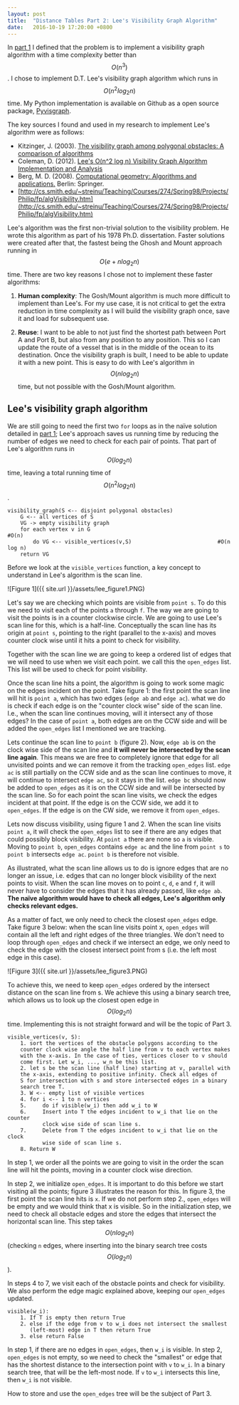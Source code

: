 ```yaml
---
layout: post
title:  "Distance Tables Part 2: Lee's Visibility Graph Algorithm"
date:   2016-10-19 17:20:00 +0800
---
```

In [part 1](https://taipanrex.github.io/2016/09/17/Distance-Tables-Part-1-Defining-the-Problem.html)
I defined that the problem is to implement a visibility graph
algorithm with a time complexity better than $$O(n^3)$$. I chose to implement
D.T. Lee's visibility graph algorithm which runs in $$O(n^2 log_2 n)$$ time.
My Python implementation is available on Github as a open source package,
[Pyvisgraph](https://github.com/TaipanRex/pyvisgraph).

The key sources I found and used in my research to implement Lee's
algorithm were as follows:

* Kitzinger, J. (2003). [The visibility graph among polygonal obstacles:
A comparison of algorithms](http://www.cs.unm.edu/~moore/tr/03-05/Kitzingerthesis.pdf)
* Coleman, D. (2012). [Lee's O(n^2 log n) Visibility Graph Algorithm
Implementation and Analysis](http://dav.ee/papers/Visibility_Graph_Algorithm.pdf)
* Berg, M. D. (2008). [Computational geometry: Algorithms and applications.](http://www.amazon.com/Computational-Geometry-Applications-Mark-Berg/dp/3540779736/)
Berlin: Springer.
* [http://cs.smith.edu/~streinu/Teaching/Courses/274/Spring98/Projects/Philip/fp/algVisibility.htm](http://cs.smith.edu/~streinu/Teaching/Courses/274/Spring98/Projects/Philip/fp/algVisibility.htm)

Lee's algorithm was the first non-trivial solution to the visibility problem.
He wrote this algorithm as part of his 1978 Ph.D. dissertation. Faster solutions
were created after that, the fastest being the Ghosh and Mount approach running
in $$O(e + n log_2 n)$$ time. There are two key reasons I chose not to implement
these faster algorithms:

1. **Human complexity**: The Gosh/Mount algorithm is much more difficult to
implement than Lee's. For my use case, it is not critical to get the extra
reduction in time complexity as I will build the visibility graph once, save it
and load for subsequent use.

2. **Reuse**: I want to be able to not just find the shortest path between
Port A and Port B, but also from any position to any position. This so I can
update the route of a vessel that is in the middle of the ocean to its
destination. Once the visibility graph is built, I need to be able to update it
with a new point. This is easy to do with Lee's algorithm in $$O(n log_2 n)$$
time, but not possible with the Gosh/Mount algorithm.

## Lee's visibility graph algorithm
We are still going to need the first two `for` loops as in the naïve solution
detailed in [part 1](https://taipanrex.github.io/2016/09/17/Distance-Tables-Part-1-Defining-the-Problem.html); Lee's approach saves us running time by reducing the number of
edges we need to check for each pair of points. That part of Lee's algorithm runs
in $$O(log_2 n)$$ time, leaving a total running time of $$O(n^2 log_2 n)$$.

```
visibility_graph(S <-- disjoint polygonal obstacles)
    G <-- all vertices of S
    VG -> empty visibility graph
    for each vertex v in G                                        #O(n)
        do VG <-- visible_vertices(v,S)                           #O(n log n)
    return VG
```

Before we look at the `visible_vertices` function, a key concept to understand
in Lee's algorithm is the scan line.

![Figure 1]({{ site.url }}/assets/lee_figure1.PNG)

Let's say we are checking which points are visible from `point s`. To do this
we need to visit each of the points `a` through `f`. The way we are going to visit
the points is in a counter clockwise circle. We are going to use Lee's scan line
for this, which is a half-line. Conceptually the scan line has its origin at
`point s`, pointing to the right (parallel to the x-axis) and moves counter clock
wise until it hits a point to check for visibility.

Together with the scan line we are going to keep a ordered list of edges that
we will need to use when we visit each point. we call this the `open_edges`
list. This list will be used to check for point visibility.

Once the scan line hits a point, the algorithm is going to work some magic on
the edges incident on the point. Take figure 1: the first point the scan line
will hit is `point a`, which has two edges (`edge ab` and `edge ac`). what
we do is check if each edge is on the "counter clock wise" side of
the scan line. I.e., when the scan line continues moving, will it intersect any
of those edges? In the case of `point a`, both edges are on the CCW side and will
be added the `open_edges` list I mentioned we are tracking.

Lets continue the scan line to `point b` (figure 2). Now, `edge ab` is
on the clock wise side of the scan line and **it will never be intersected by the
scan line again**. This means we are free to completely ignore that edge for all
unvisited points and we can remove it from the tracking `open_edges` list.
`edge ac` is still partially on the CCW side and as the scan line continues to
move, it will continue to intersect `edge ac`, so it stays in the list.
`edge bc` should now be added to `open_edges` as it is on the CCW side and will
be intersected by the scan line. So for each point the scan line visits, we
check the edges incident at that point. If the edge is on the CCW side, we add
it to `open_edges`. If the edge is on the CW side, we remove it from `open_edges`.

Lets now discuss visibility, using figure 1 and 2. When the scan line visits
`point a`, it will check the `open_edges` list to see if there are any edges
that could possibly block visibility. At `point a` there are none so `a` is
visible. Moving to `point b`, `open_edges` contains `edge ac` and the line from
`point s` to `point b` intersects `edge ac`. `point b` is therefore not visible.

As illustrated, what the scan line allows us to do is ignore edges that are no
longer an issue, i.e. edges that can no longer block visibility of the next points
to visit. When the scan line moves on to point `c`, `d`, `e` and `f`, it will never
have to consider the edges that it has already passed, like `edge ab`. **The naïve
algorithm would have to check all edges, Lee's algorithm only checks relevant
edges.**

As a matter of fact, we only need to check the closest `open_edges` edge.
Take figure 3 below: when the scan line visits point x, `open_edges` will
contain all the left and right edges of the three triangles. We don't need to
loop through `open_edges` and check if we intersect an edge, we only need to
check the edge with the closest intersect point from s (i.e. the left most edge
in this case).

![Figure 3]({{ site.url }}/assets/lee_figure3.PNG)

To achieve this, we need to keep `open_edges` ordered by the intersect distance
on the scan line from s. We achieve this using a binary search tree, which
allows us to look up the closest open edge in $$O(log_2 n)$$ time. Implementing
this is not straight forward and will be the topic of Part 3.

```
visible_vertices(v, S):
    1. sort the vertices of the obstacle polygons according to the
    counter clock wise angle the half line from v to each vertex makes
    with the x-axis. In the case of ties, vertices closer to v should
    come first. Let w_i, ..., w_n be this list.
    2. let s be the scan line (half line) starting at v, parallel with
    the x-axis, extending to positive infinity. Check all edges of
    S for intersection with s and store intersected edges in a binary
    search tree T.
    3. W <-- empty list of visible vertices
    4. for i <-- 1 to n vertices
    5.     do if visible(w_i) then add w_i to W
    6.     Insert into T the edges incident to w_i that lie on the counter
           clock wise side of scan line s.
    7.     Delete from T the edges incident to w_i that lie on the clock
           wise side of scan line s.
    8. Return W
```
In step 1, we order all the points we are going to visit in the order the scan line
will hit the points, moving in a counter clock wise direction.

In step 2, we initialize `open_edges`. It is important to do this before we start
visiting all the points; figure 3 illustrates the reason for this. In figure 3,
the first point the scan line hits is `x`. If we do not perform step 2.,
`open_edges` will be empty and we would think that x is visible. So in the
initialization step, we need to check all obstacle edges and store the edges
that intersect the horizontal scan line. This step takes $$O(n log_2 n)$$
(checking `n` edges, where inserting into the binary search tree costs
$$O(log_2n)$$).

In steps 4 to 7, we visit each of the obstacle points and check for visibility.
We also perform the edge magic explained above, keeping our `open_edges` updated.

```
visible(w_i):
    1. If T is empty then return True
    2. else if the edge from v to w_i does not intersect the smallest
       (left-most) edge in T then return True
    3. else return False
```
In step 1, if there are no edges in `open_edges`, then `w_i` is visible. In
step 2, `open_edges` is not empty, so we need to check the "smallest" or edge
that has the shortest distance to the intersection point with `v` to `w_i`. In
a binary search tree, that will be the left-most node. If `v` to `w_i`
intersects this line, then `w_i` is not visible.

How to store and use the `open_edges` tree will be the subject of Part 3.
